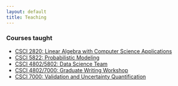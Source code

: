 ```yaml
---
layout: default
title: Teaching
---
```

<h3> Courses taught </h3>
<ul>
   <li><a href="syllabus-2820.pdf">CSCI 2820: Linear Algebra with Computer Science Applications</a></li>
   <li><a href="syllabus-5822.pdf">CSCI 5822: Probabilistic Modeling</a></li>
   <li><a href="syllabus-ds.pdf">CSCI 4802/5802: Data Science Team</a></li>
   <li><a href="syllabus-writing.pdf">CSCI 4802/7000: Graduate Writing Workshop</a></li>
   <li><a href="syllabus-7000.pdf">CSCI 7000: Validation and Uncertainty Quantification</a></li>
</ul>

